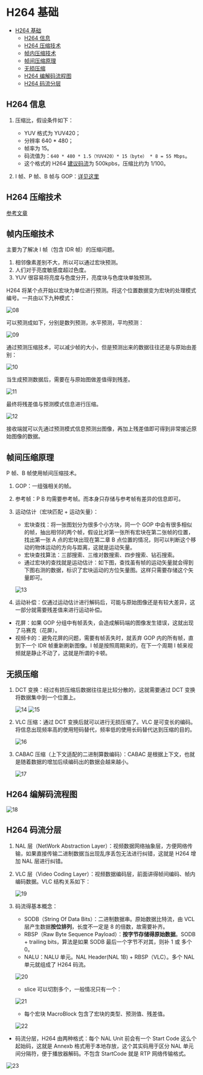 # H264 基础

- [H264 基础](#h264-基础)
  - [H264 信息](#h264-信息)
  - [H264 压缩技术](#h264-压缩技术)
  - [帧内压缩技术](#帧内压缩技术)
  - [帧间压缩原理](#帧间压缩原理)
  - [无损压缩](#无损压缩)
  - [H264 编解码流程图](#h264-编解码流程图)
  - [H264 码流分层](#h264-码流分层)

## H264 信息

1. 压缩比，假设条件如下：
   - YUV 格式为 YUV420；
   - 分辨率 640 * 480；
   - 帧率为 15。
   - 码流值为：`640 * 480 * 1.5（YUV420）* 15（byte） * 8 = 55 Mbps`。
   - 这个格式的 H264 [建议码流](https://docs.agora.io/cn)为 500kpbs，压缩比约为 1/100。

2. I 帧、P 帧、B 帧与 GOP：[详见这里](../00_FFmpeg概览/04_FFmpeg之音视频同步.md#i-帧p-帧b-帧gop)

## H264 压缩技术

[参考文章](https://zhuanlan.zhihu.com/p/31056455)

## 帧内压缩技术

主要为了解决 I 帧（包含 IDR 帧）的压缩问题。

1. 相邻像素差别不大，所以可以通过宏块预测。
2. 人们对于亮度敏感度超过色度。
3. YUV 很容易将亮度与色度分开，亮度块与色度块单独预测。

H264 将某个点开始以宏块为单位进行预测。将这个位置数据变为宏块的处理模式编号。一共由以下九种模式：

![08](./Img/08.png)

可以预测成如下，分别是数列预测，水平预测，平均预测：

![09](./Img/09.png)

通过预测压缩技术，可以减少帧的大小，但是预测出来的数据往往还是与原始由差别：

![10](./Img/10.png)

当生成预测数据后，需要在与原始图做差值得到残差。

![11](./Img/11.png)

最终将残差值与预测模式信息进行压缩。

![12](./Img/12.png)

接收端就可以先通过预测模式信息预测出图像，再加上残差值即可得到非常接近原始图像的数据。

## 帧间压缩原理

P 帧、B 帧使用帧间压缩技术。

1. GOP：一组强相关的帧。
2. 参考帧：P B 均需要参考帧。而本身只存储与参考帧有差异的信息即可。
3. 运动估计（宏块匹配 + 运动矢量）：
   - 宏块查找：将一张图划分为很多个小方块，同一个 GOP 中会有很多相似的帧，抽出相邻的两个帧，假设比对第一张所有宏块在第二张帧的位置，找出第一张 A 点的宏块出现在第二章 B 点位置的情况，则可以判断这个移动的物体运动的方向与距离，这就是运动矢量。
   - 宏块查找算法：三部搜索、三维对数搜索、四步搜索、钻石搜索。
   - 通过宏块的查找就是运动估计：如下图，查找虽有帧的运动矢量就会得到下图右测的数据，标识了宏块运动的方位矢量图。这样只需要存储这个矢量即可。

    ![13](./Img/13.png)

4. 运动补偿：仅通过运动估计进行解码后，可能与原始图像还是有较大差异，这一部分就需要残差值来进行运动补偿。

- 花屏：如果 GOP 分组中有帧丢失，会造成解码端的图像发生错误，这就出现了马赛克（花屏）。
- 视频卡的：避免花屏的问题，需要有帧丢失时，就丢弃 GOP 内的所有帧，直到下一个 IDR 帧重新刷新图像。I 帧是按照周期来的，在下一个周期 I 帧来视频就是静止不动了，这就是所谓的卡顿。

## 无损压缩

1. DCT 变换：经过有损压缩后数据往往是比较分散的，这就需要通过 DCT 变换将数据集中到一个位置上。

    ![14](./Img/14.png) ![15](./Img/15.png)

2. VLC 压缩：通过 DCT 变换后就可以进行无损压缩了。VLC 是可变长的编码。将信息出现频率高的使用短码替代，频率低的使用长码替代达到压缩的目的。

    ![16](./Img/16.png)

3. CABAC 压缩（上下文适配的二进制算数编码）：CABAC 是根据上下文，也就是随着数据的增加后续编码出的数据会越来越小。

    ![17](./Img/17.png)

## H264 编解码流程图

![18](./Img/18.png)

## H264 码流分层

1. NAL 层（NetWork Abstraction Layer）：视频数据网络抽象层，方便网络传输，如果直接传输二进制数据当出现乱序丢包无法进行纠错，这就是 H264 增加 NAL 层进行纠错。
2. VLC 层（Video Coding Layer）：视频数据编码层，前面讲得帧间编码、帧内编码数据。VLC 结构关系如下：

    ![19](./Img/19.png)

3. 码流得基本概念：
   - SODB（String Of Data Bits）：二进制数据串。原始数据比特流，由 VCL 层产生数据**按位排列**，长度不一定是 8 的倍数，故需要补齐。
   - RBSP（Raw Byte Sequence Payload）：**按字节存储得原始数据**。SODB + trailing bits，算法是如果 SODB 最后一个字节不对其，则补 1 或 多个 0。
   - NALU：NALU 单元。NAL Header(NAL 1B) + RBSP（VLC）。多个 NAL 单元就组成了 H264 码流。

    ![20](./Img/20.png)

   - slice 可以切割多个，一般情况只有一个：

    ![21](./Img/21.png)

   - 每个宏块 MacroBlock 包含了宏块的类型、预测值、残差值。

    ![22](./Img/22.png)

- 码流分层，H264 由两种格式：每个 NAL Unit 前会有一个 Start Code 这么个起始码，这就是 Annexb 格式用于本地存放，这个其实码用于区分 NAL 单元间分隔符，便于播放器解码。不包含 StartCode 就是 RTP 网络传输格式。

![23](./Img/23.png)
